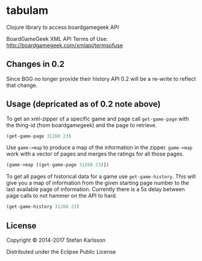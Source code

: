 # tabulam

Clojure library to access boardgamegeek API

BoardGameGeek XML API Terms of Use: http://boardgamegeek.com/xmlapi/termsofuse

## Changes in 0.2

Since BGG no longer provide their history API 0.2 will be a re-write to reflect that change.

## Usage (depricated as of 0.2 note above)

To get an xml-zipper of a specific game and page call `get-game-page` with the thing-id (from boardgamegeek) and the page to retrieve.

``` clj
(get-game-page 31260 23)
```

Use `game->map` to produce a map of the information in the zipper. `game->map` work with a vector of pages and merges the ratings for all those pages.

``` clj
(game->map [(get-game-page 31260 23)])
```

To get all pages of historical data for a game use `get-game-history`. This will give you a map of information from the given starting page number to the last available page of information. Currently there is a 5s delay between page calls to not hammer on the API to hard.

``` clj
(get-game-history 31260 23)
```

## License

Copyright © 2014-2017 Stefan Karlsson

Distributed under the Eclipse Public License
